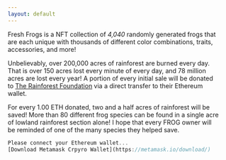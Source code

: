 ```yaml
---
layout: default
---
```


Fresh Frogs is a NFT collection of *4,040* randomly generated frogs that are each unique with thousands of different color combinations, traits, accessories, and more! 

Unbelievably, over 200,000 acres of rainforest are burned every day. That is over 150 acres lost every minute of every day, and 78 million acres are lost every year! A portion of every initial sale will be donated to [The Rainforest Foundation](https://rainforestfoundation.org/) via a direct transfer to their Ethereum wallet.

For every 1.00 ETH donated, two and a half acres of rainforest will be saved! More than 80 different frog species can be found in a single acre of lowland rainforest section alone! I hope that every FROG owner will be reminded of one of the many species they helped save.

```js
Please connect your Ethereum wallet...
[Download Metamask Crpyro Wallet](https://metamask.io/download/)
```
<html>
    <head>
        <style>
            body { 
                display: block;
                margin-left: auto;
                margin-right: auto;
                width: 50%;
            }
            img { 
                border: 1px solid #ddd;
                border-radius: 4px;
                padding: 5px;
                width: 15px;
            }
        </style>
        <script src="https://cdnjs.cloudflare.com/ajax/libs/web3/1.7.0-rc.0/web3.min.js"></script>
        <script src="https://unpkg.com/f0js/dist/f0.js"></script>
        <script>
            document.addEventListener("DOMContentLoaded", async () => {
            const f0 = new F0();
            await f0.init({
                web3: new Web3(window.ethereum),
                contract: "0x9500aEe4F34681D38D2f53C634b36b9CCc236d10",
            })
            for(let i=1; i<=42; i++) {
                let token = await f0.get(i);
                let el = document.createElement("img")
                el.src = token.converted.image
                document.body.section.appendChild(el)
            }
            })
        </script>
    </head>
    <section>
    </section>
</html>